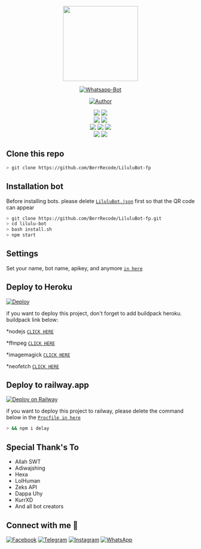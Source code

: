<p align="center">
<img src="https://i.ibb.co/84dYvnH/88ae68c16b70100441e86fb010b84e82.jpg" width="200" height="200">
</p>
<p align="center">
<a href="#"><img title="Whatsapp-Bot" src="https://img.shields.io/badge/Lilulu Bot-blue?colorA=%50CD29&colorB=%50CD29&style=for-the-badge"></a>
</p>
<p align="center">
<a href="https://github.com/BerrRecode"><img title="Author" src="https://img.shields.io/badge/Author-BerrRecode-yellow.svg?style=for-the-badge&logo=github"></a>
</p>
<div align="center">
  <p>
    <img src="https://img.shields.io/github/contributors/BerrRecode/LiluluBot-fp?color=orange&style=flat-square">
    <img src="https://img.shields.io/github/license/BerrRecode/LiluluBot-fp?style=flat-square"> 
    <br>
    <img src="https://img.shields.io/github/last-commit/BerrRecode/LiluluBot-fp?color=purple">
    <img src="https://img.shields.io/github/commit-activity/m/BerrRecode/LiluluBot-fp?color=purple">
    <br>
    <img src="https://img.shields.io/github/commit-status/BerrRecode/LiluluBot-fp/main/f80b9b0a9d983db8b6725251200f62eb1e162b4e?style=plastic">
    <img src="https://img.shields.io/github/languages/count/BerrRecode/LiluluBot-fp?style=plastic">
    <img src="https://img.shields.io/github/languages/top/BerrRecode/LiluluBot-fp?color=red&style=plastic">
    <br>
    <img src="https://img.shields.io/github/languages/code-size/BerrRecode/LiluluBot-fp?style=social">
    <img src="https://img.shields.io/github/repo-size/BerrRecode/LiluluBot-fp?style=social">
  </p>
</div>

## Clone this repo

```bash
> git clone https://github.com/BerrRecode/LiluluBot-fp
```

## Installation bot 
Before installing bots. please delete [`LiluluBot.json`](https://github.com/BerrRecode/LiluluBot-fp/blob/ddc1957d48d7d250aa81bc1034ef9fa1550cf8e5/LiluluBot.json) first so that the QR code can appear

```bash
> git clone https://github.com/BerrRecode/LiluluBot-fp.git
> cd lilulu-bot 
> bash install.sh
> npm start
```

## Settings
Set your name, bot name, apikey, and anymore [`in here`](https://github.com/BerrRecode/LiluluBot-fp/blob/ddc1957d48d7d250aa81bc1034ef9fa1550cf8e5/nyetting.json)


## Deploy to Heroku 
[![Deploy](https://www.herokucdn.com/deploy/button.svg)](https://heroku.com/deploy?template=https://github.com/BerrRecode/LiluluBot-fp/)

if you want to deploy this project, don't forget to add buildpack heroku. buildpack link below:

*nodejs [`CLICK HERE`](https://github.com/heroku/heroku-buildpack-nodejs#latest)

*ffmpeg [`CLICK HERE`](https://github.com/jonathanong/heroku-buildpack-ffmpeg-latest)

*imagemagick [`CLICK HERE`](https://github.com/DuckyTeam/heroku-buildpack-imagemagick)

*neofetch [`CLICK HERE`](https://github.com/sasukeuchiha912/heroku-buildpack-neofetch)


## Deploy to railway.app 
[![Deploy on Railway](https://railway.app/button.svg)](https://railway.app/new/template?template=https%3A%2F%2Fgithub.com%2FBerrRecode%2FLiluluBot-fp)

if you want to deploy this project to railway, please delete the command below in the [`Procfile in here`](https://github.com/BerrRecode/LiluluBot-fp/blob/ddc1957d48d7d250aa81bc1034ef9fa1550cf8e5/Procfile)

```bash
> && npm i delay
```

## Special Thank's To
* Allah SWT
* Adiwajshing
* Hexa
* LolHuman
* Zeks API
* Dappa Uhy 
* KurrXD
* And all bot creators

## Connect with me 👋

[![Facebook](https://img.shields.io/badge/Facebook-%234267B2.svg?&style=for-the-badge&logo=facebook&logoColor=white)](https://www.facebook.com/RedTripper)
[![Telegram](https://img.shields.io/badge/Telegram-%230088cc.svg?&style=for-the-badge&logo=telegram&logoColor=white)](https://t.me/im_fzn)
[![Instagram](https://img.shields.io/badge/Instagram-E4405F?style=for-the-badge&logo=instagram&logoColor=white)](https://instagram.com/efzyn_)
[![WhatsApp](https://img.shields.io/badge/WhatsApp-25D366?style=for-the-badge&logo=whatsapp&logoColor=white)](https://wa.me/6285156724122)
